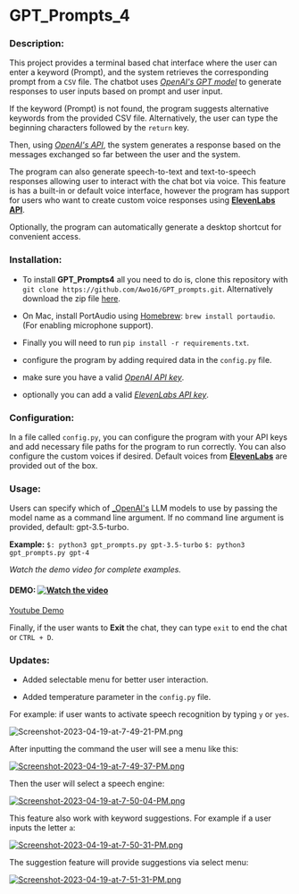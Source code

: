 # GPT_Prompts_4

### Description:
 
   This project provides a terminal based chat interface where the user can enter a keyword (Prompt), and the system retrieves the corresponding prompt from a `CSV` file.
   The chatbot uses [_OpenAI's GPT model_](https://openai.com) to generate responses to user inputs based on prompt and user input. 

   If the keyword (Prompt) is not found, the program suggests alternative keywords from the provided CSV file. Alternatively, the user can type the beginning characters followed by the `return` key.

   Then, using [_OpenAI's API_](https://openai.com), the system generates a response based on the messages exchanged so far between the user and the system. 

   The program can also generate speech-to-text and text-to-speech responses allowing user to interact with the chat bot via voice. This feature is has a built-in or default voice interface, however the program has support for users who want to create custom voice responses using [__ElevenLabs API__](https://beta.elevenlabs.io).

Optionally, the program can automatically generate a desktop shortcut for convenient access.


### Installation:

   * To install __GPT_Prompts4__ all you need to do is, clone this repository with `git clone https://github.com/Awo16/GPT_prompts.git`. Alternatively download the zip file [here](https://github.com/Awo16/GPT_prompts/archive/refs/heads/master.zip).

   * On Mac, install PortAudio using [Homebrew](http://brew.sh/): `brew install portaudio`.
   (For enabling microphone support).

   * Finally you will need to run `pip install -r requirements.txt`.

   * configure the program by adding required data in the `config.py` file.

   * make sure you have a valid [_OpenAI API key_](https://platform.openai.com).

   * optionally you can add a valid [_ElevenLabs API key_](https://beta.elevenlabs.io).


### Configuration:

   In a file called `config.py`, you can configure the program with your API keys and add necessary 
   file paths for the program to run correctly. You can also configure the custom voices if desired.
   Default voices from [__ElevenLabs__](https://beta.elevenlabs.io) are provided out of the box.

### Usage:

   Users can specify which of [_OpenAI's](https://openai.com) LLM models to use by passing the model name as a command line argument. If no command line argument is provided, default: gpt-3.5-turbo.
   
   __Example:__ 
                ```$: python3 gpt_prompts.py gpt-3.5-turbo```
                ```$: python3 gpt_prompts.py gpt-4```
   
   _Watch the demo video for complete examples._

   #### DEMO: [![Watch the video](https://img.youtube.com/vi/zGgqm7ftGv0/maxresdefault.jpg)](https://youtu.be/zGgqm7ftGv0)


[Youtube Demo](https://youtu.be/zGgqm7ftGv0)


   Finally, if the user wants to __Exit__ the chat, they can type `exit` to end the chat or `CTRL + D`.

### Updates:

   * Added selectable menu for better user interaction.

   * Added temperature parameter in the `config.py` file.

   For example:
               if user wants to activate speech recognition by typing `y` or `yes`.

![Screenshot-2023-04-19-at-7-49-21-PM.png](https://i.postimg.cc/Bn7xhbrD/Screenshot-2023-04-19-at-7-49-21-PM.png)

After inputting the command the user will see a menu like this:

[![Screenshot-2023-04-19-at-7-49-37-PM.png](https://i.postimg.cc/RVySXzPh/Screenshot-2023-04-19-at-7-49-37-PM.png)](https://postimg.cc/QHgZdvZZ)

Then the user will select a speech engine:

[![Screenshot-2023-04-19-at-7-50-04-PM.png](https://i.postimg.cc/g0GfKSPr/Screenshot-2023-04-19-at-7-50-04-PM.png)](https://postimg.cc/fVg2zvyh)

This feature also work with keyword suggestions. For example if a user inputs the letter `a`:

[![Screenshot-2023-04-19-at-7-50-31-PM.png](https://i.postimg.cc/pVnRrSVt/Screenshot-2023-04-19-at-7-50-31-PM.png)](https://postimg.cc/SjqwtDzZ)

The suggestion feature will provide suggestions via select menu:

[![Screenshot-2023-04-19-at-7-51-31-PM.png](https://i.postimg.cc/MKdPS6kZ/Screenshot-2023-04-19-at-7-51-31-PM.png)](https://postimg.cc/YhLfNwqT)


